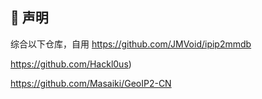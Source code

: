 
## 🏅 声明

综合以下仓库，自用
https://github.com/JMVoid/ipip2mmdb

https://github.com/Hackl0us) 

https://github.com/Masaiki/GeoIP2-CN

